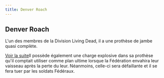 ```yaml
---
title: Denver Roach
---
```


Denver Roach
------------





L'un des membres de la Division Living Dead, il a une prothèse de jambe quasi complète.


[Voir la suite](javascript:spoiler();)Il possède également une charge explosive dans sa prothèse qu'il comptait utiliser comme plan ultime lorsque la Fédération envahira leur vaisseau après la perte du leur. Néanmoins, celle-ci sera défaillante et il se fera tuer par les soldats Fédéraux.


